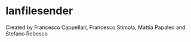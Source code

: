 # lanfilesender
Created by Francesco Cappellari, Francesco Stimola, Mattia Papaleo and Stefano Rebesco

